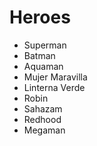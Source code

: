 # Heroes

* Superman
* Batman
* Aquaman
* Mujer Maravilla
* Linterna Verde
* Robin
* Sahazam
* Redhood
* Megaman


